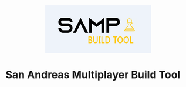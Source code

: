 <p align="center">
  <img src="samp-brand.png" width=289 height=130 alt="San Andreas Multiplayer Build Tool"/>
</p>

# San Andreas Multiplayer Build Tool
